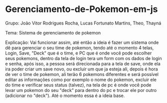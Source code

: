 # Gerenciamento-de-Pokemon-em-js

Grupo: João Vitor Rodrigues Rocha, Lucas Fortunato Martins, Theo, Thayná

Tema: Sistema de gerenciamento de pokemon

Explicação: Vai funcionar assim, até então a ideia é fazer um sistema onde dê para gerenciar o seu time de pokemon, tendo até o momento 4 telas, Login, Save, "Deck" que é o time, e PC que é onde você pode escolher seus pokemons, dentro da tela de login tera um form com os dados de login e senha, após isso, a pessoa será direcionada para a tela de save, onde ela ira poder criar um save novo, ou excluir um que ja esteja ali, depois é hora de ver o time de pokemon, ali terão 6 pokemons diferentes e será possível editar as informações como por exemplo o nome do pokemon, excluir ele do  time e verificar seus status (talvez), na tela de pc é onde você pode levar um pokemon do seu "deck" para dentro do pc e trocar ele por outro (adicionar no "deck"). Até o momento essa é a ideia base.